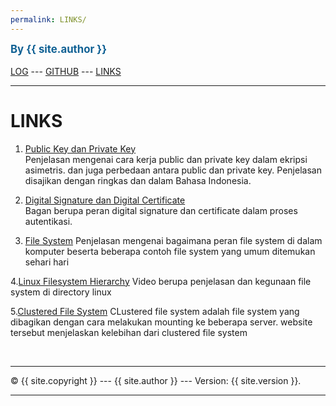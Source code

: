 ```yaml
---
permalink: LINKS/
---
```

<span style="color:rgb(16, 97, 148); font-weight:bold; font-size:larger;">By {{ site.author }}</span>
<br><br>
[LOG](TXT/mylog.txt) ---
[GITHUB](https://github.com/eruzetaien/os222/) ---
[LINKS](https://eruzetaien.github.io/os222/LINKS/) 
<br>
<hr>

# LINKS

1. [Public Key dan Private Key](https://pusatssl.com/public-key-private-key-enkripsi-asimetris-ssl-tls/)<br>
Penjelasan mengenai cara kerja public dan private key dalam ekripsi asimetris. dan juga 
perbedaan antara public dan private key. Penjelasan disajikan dengan ringkas dan dalam 
Bahasa Indonesia.

2. [Digital Signature dan Digital Certificate](https://www.aeteurope.com/wp-content/uploads/2017/06/digital-signature_certificate.png)<br>
Bagan berupa peran digital signature dan certificate dalam proses autentikasi.

3. [File System](https://www.howtogeek.com/196051/)
Penjelasan mengenai bagaimana peran file system di dalam komputer beserta beberapa contoh file system yang umum ditemukan sehari hari

4.[Linux Filesystem Hierarchy](https://www.youtube.com/watch?v=HbgzrKJvDRw)
Video berupa penjelasan dan kegunaan file system di directory linux

5.[Clustered File System](https://www.weka.io/learn/clustered-file-system/) 
CLustered file system adalah file system yang dibagikan dengan cara melakukan mounting ke beberapa server. website tersebut menjelaskan kelebihan dari clustered file system
 
<br>
<hr>
&copy; {{ site.copyright }} --- {{ site.author }} --- Version: {{ site.version }}.
<hr>
<br>
